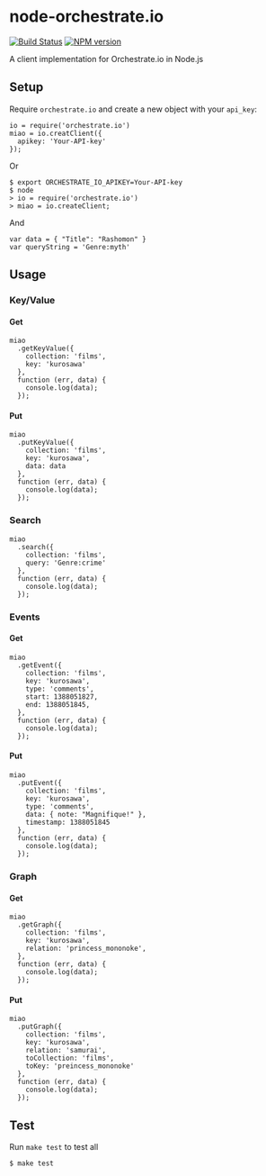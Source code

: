 # node-orchestrate.io

[![Build Status](https://travis-ci.org/giraffi/node-orchestrate.io.png?branch=master)](https://travis-ci.org/giraffi/node-orchestrate.io)
[![NPM version](https://badge.fury.io/js/orchestrate.io.png)](http://badge.fury.io/js/orchestrate.io)  

A client implementation for Orchestrate.io in Node.js  

## Setup
Require `orchestrate.io` and create a new object with your `api_key`:

```
io = require('orchestrate.io')
miao = io.creatClient({
  apikey: 'Your-API-key'
});
```

Or

```
$ export ORCHESTRATE_IO_APIKEY=Your-API-key
$ node
> io = require('orchestrate.io')
> miao = io.createClient;
```

And

```
var data = { "Title": "Rashomon" }
var queryString = 'Genre:myth'
```

## Usage

### Key/Value

#### Get

```
miao
  .getKeyValue({
    collection: 'films',
    key: 'kurosawa'
  },
  function (err, data) {
    console.log(data);
  });
```

#### Put

```
miao
  .putKeyValue({
    collection: 'films',
    key: 'kurosawa',
    data: data
  },
  function (err, data) {
    console.log(data);
  });
```

### Search

```
miao
  .search({
    collection: 'films',
    query: 'Genre:crime'
  },
  function (err, data) {
    console.log(data);
  });
```

### Events

#### Get

```
miao
  .getEvent({
    collection: 'films',
    key: 'kurosawa',
    type: 'comments',
    start: 1388051827,
    end: 1388051845,
  },
  function (err, data) {
    console.log(data);
  });
```

#### Put

```
miao
  .putEvent({
    collection: 'films',
    key: 'kurosawa',
    type: 'comments',
    data: { note: "Magnifique!" },
    timestamp: 1388051845
  },
  function (err, data) {
    console.log(data);
  });
```

### Graph

#### Get

```
miao
  .getGraph({
    collection: 'films',
    key: 'kurosawa',
    relation: 'princess_mononoke',
  },
  function (err, data) {
    console.log(data);
  });
```

#### Put

```
miao
  .putGraph({
    collection: 'films',
    key: 'kurosawa',
    relation: 'samurai',
    toCollection: 'films',
    toKey: 'preincess_mononoke'
  },
  function (err, data) {
    console.log(data);
  });
```

## Test

Run `make test` to test all

```bash
$ make test
```
